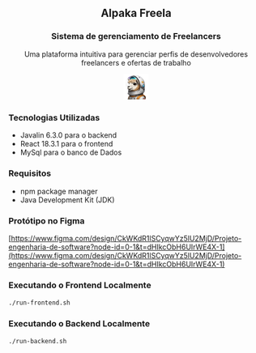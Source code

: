 <h2 align="center">Alpaka Freela</h2>

<h3 align="center">Sistema de gerenciamento de Freelancers</h3>

<p align="center">
  Uma plataforma intuitiva para gerenciar perfis de desenvolvedores freelancers e ofertas de trabalho
</p>

<p align="center">
 <img src="./react-frontend/src/img/alpaca-astronaut.png" width="10%" alt="Image description">
</p> 
  
  
### Tecnologias Utilizadas

- Javalin 6.3.0 para o backend
- React 18.3.1 para o frontend
- MySql para o banco de Dados

### Requisitos
- npm package manager
- Java Development Kit (JDK)

### Protótipo no Figma
[https://www.figma.com/design/CkWKdR1lSCyqwYz5lU2MjD/Projeto-engenharia-de-software?node-id=0-1&t=dHIkcObH6UIrWE4X-1](https://www.figma.com/design/CkWKdR1lSCyqwYz5lU2MjD/Projeto-engenharia-de-software?node-id=0-1&t=dHIkcObH6UIrWE4X-1)

### Executando o Frontend Localmente

```sh
./run-frontend.sh
```

### Executando o Backend Localmente
```sh
./run-backend.sh
```


